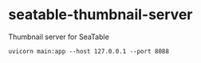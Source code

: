 # seatable-thumbnail-server

Thumbnail server for SeaTable

`uvicorn main:app --host 127.0.0.1 --port 8088`
